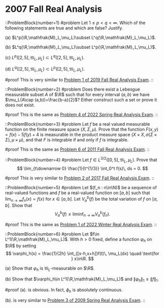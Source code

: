 # 2007 Fall Real Analysis

::ProblemBlock{number=1}
#problem
Let $1\leq p<q<\infty$. Which of the following statements are true and which are false? Justify.

(a) $L^p(\R,\mathfrak{M}_L,\mu_L)\subset L^q(\R,\mathfrak{M}_L,\mu_L)$.

(b) $L^q(\R,\mathfrak{M}_L,\mu_L)\subset L^p(\R,\mathfrak{M}_L,\mu_L)$.

(c) $L^p([2,5],\mathfrak{M}_L,\mu_L)\subset L^q([2,5],\mathfrak{M}_L,\mu_L)$.

(d) $L^q([2,5],\mathfrak{M}_L,\mu_L)\subset L^p([2,5],\mathfrak{M}_L,\mu_L)$.

#proof
This is very similar to [Problem 1 of 2019 Fall Real Analysis Exam](/posts/real-analysis/2019-fall/).
::

::ProblemBlock{number=2}
#problem
Does there exist a Lebesgue measurable subset $A$ of $\R$ such that for every interval $(a,b)$ we have $\mu_L(A\cap (a,b))=\frac{b-a}{2}$? Either construct such a set or prove it does not exist.

#proof
This is the same as [Problem 4 of 2022 Spring Real Analysis Exam](/posts/real-analysis/2022-spring/).
::

::ProblemBlock{number=3}
#problem
Let $f$ be a real valued measurable function on the finite measure space $(X,\Sigma,\mu)$. Prove that the function $F(x,y) = f(x)-5f(y)+4$ is measurable in the product measure space $(X\times X,\sigma(\Sigma\times \Sigma),\mu\times \mu)$, and that $F$ is integrable if and only if $f$ is integrable.

#proof
This is the same as [Problem 6 of 2011 Fall Real Analysis Exam](/posts/real-analysis/2011-fall).
::

::ProblemBlock{number=4}
#problem
Let $f\in L^{3/2}([0,5],\mathfrak{M}_L,\mu_L)$. Prove that
$$
\lim_{t\downarrow 0} \frac{1}{t^{1/3}} \int_0^t f(s)\, ds = 0.
$$

#proof
This is very similar to [Problem 2 of 2017 Fall Real Analysis Exam](/posts/real-analysis/2017-fall).
::

::ProblemBlock{number=5}
#problem
Let $(f_n : n\in\N)$ be a sequence of real-valued functions and $f$ be a real-valued function on $[a,b]$ such that $\displaystyle \lim_{n\to\infty} f_n(x) = f(x)$ for $x\in[a,b]$. Let $V_a^b(f)$ be the total variation of $f$ on $[a,b]$. Show that 
$$
V_a^b(f) \leq \liminf_{n\to\infty} V_a^b(f_n).
$$

#proof
This is the same as [Problem 1 of 2022 Winter Real Analysis Exam](/posts/real-analysis/2022-winter/).
::

::ProblemBlock{number=6}
#problem
Let $f\in L^1(\R,\mathfrak{M}_L,\mu_L)$. With $h>0$ fixed, define a function $\varphi_h$ on $\R$ by setting
$$
\varphi_h(x) = \frac{1}{2h} \int_{[x-h,x+h]}f(t)\, \mu_L(dx) \quad \text{for } x\in\R.
$$

(a) Show that $\varphi_h$ is $\mathfrak{M}_L$-measurable on $\R$.

(b) Show that $\varphi_h\in L^1(\R,\mathfrak{M}_L,\mu_L)$ and $\|\varphi_h\|_1\leq\|f\|_1$.

#proof
(a). is obvious. In fact, $\phi_h$ is absolutely continuous.

(b). is very similar to [Problem 3 of 2009 Spring Real Analysis Exam](/posts/real-analysis/2009-spring).
::